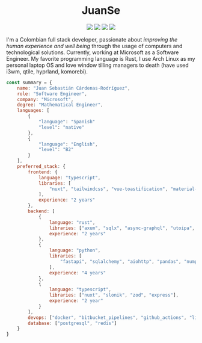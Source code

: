 <div align="center">

# JuanSe

[![](https://img.shields.io/badge/OS-Arch%20Linux-informational?style=for-the-badge&logo=linux&logoColor=F8F8F2&color=8BE9FD)](https://www.archlinux.org/)
![](https://img.shields.io/badge/Work-Software%20Engineer-informational?style=for-the-badge&logoColor=F8F8F2&color=F1FA8C&logo=gnometerminal)
[![](https://img.shields.io/badge/Work-Microsoft-informational?style=for-the-badge&logo=microsoft&logoColor=F8F8F2&color=CF3C19)](https://lch.co)
[![](https://img.shields.io/badge/Desktop-Hyprland-informational?style=for-the-badge&logo=hyprland&logoColor=F8F8F2&color=50FA7B)](http://www.qtile.org/)

</div>

I'm a Colombian full stack developer, passionate about *improving the human experience
and well being* through the usage of computers and technological solutions. Currently,
working at Microsoft as a Software Engineer. My favorite programming language is Rust, I
use Arch Linux as my personal laptop OS and love window tilling managers to death (have
used i3wm, qtile, hyprland, komorebi).

```javascript
const summary = {
    name: "Juan Sebastián Cárdenas-Rodríguez",
    role: "Software Engineer",
    company: "Microsoft",
    degree: "Mathematical Engineer",
    languages: [
        {
            "language": "Spanish"
            "level": "native"
        },
        {
            "language": "English",
            "level": "B2"
        }
    ],
    preferred_stack: {
        frontend: {
            language: "typescript",
            libraries: [
                "nuxt", "tailwindcss", "vue-toastification", "material-icons"
            ],
            experience: "2 years"
        },
        backend: [
            {
                language: "rust",
                libraries: ["axum", "sqlx", "async-graphql", "utoipa", "reqwest"],
                experience: "2 years"
            },
            {
                language: "python",
                libraries: [
                    "fastapi", "sqlalchemy", "aiohttp", "pandas", "numpy"
                ],
                experience: "4 years"
            },
            {
                language: "typescript",
                libraries: ["nuxt", "slonik", "zod", "express"],
                experience: "2 year"
            }
        ],
        devops: ["docker", "bitbucket_pipelines", "github_actions", "linux"],
        database: ["postgresql", "redis"]
    }
}
```

